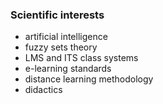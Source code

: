 ### Scientific interests

- artificial intelligence
- fuzzy sets theory
- LMS and ITS class systems
- e-learning standards
- distance learning methodology
- didactics

<!--### Research area

W ramach pracy magisterskiej badam-->

<!--### Publications

_Aktualnie nie posiadam publikacji naukowych._

### Conferences
-->
